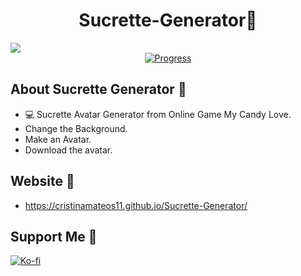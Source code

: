 <div align="center">
<h1 align="center">Sucrette-Generator🤍</h1>
</div>
<img src="https://res.cloudinary.com/dlddsebry/image/upload/v1693385324/logo_sucrette_generator_al5yxj.png">
<div align="center">
   <a href="https://github.com/cristinamateos11/Sucrette-Generator">
      <img src="https://progress-bar.dev/15/" alt="Progress">
    </a>
</div>

## About Sucrette Generator 🤍
- 💻 Sucrette Avatar Generator from Online Game My Candy Love.
- Change the Background.
- Make an Avatar.
- Download the avatar.

## Website 🤍
- https://cristinamateos11.github.io/Sucrette-Generator/

## Support Me 🤍
[![Ko-fi](https://img.shields.io/badge/Ko--fi-Support-orange?style=for-the-badge&logo=ko-fi&logoColor=white&color=ff69b4)](https://ko-fi.com/cristinamateos11)
